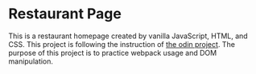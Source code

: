 # Restaurant Page

This is a restaurant homepage created by vanilla JavaScript, HTML, and CSS. This project is following the instruction of [the odin project](https://www.theodinproject.com/paths/full-stack-javascript/courses/javascript/lessons/restaurant-page).
The purpose of this project is to practice webpack usage and DOM manipulation.
